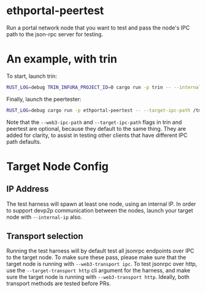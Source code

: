 # ethportal-peertest

Run a portal network node that you want to test and pass the node's IPC path to the json-rpc server for testing.

# An example, with trin

To start, launch trin:
```sh
RUST_LOG=debug TRIN_INFURA_PROJECT_ID=0 cargo run -p trin -- --internal-ip --web3-ipc-path /tmp/ethportal-peertest-target.ipc
```

Finally, launch the peertester:
```sh
RUST_LOG=debug cargo run -p ethportal-peertest -- --target-ipc-path /tmp/ethportal-peertest-target.ipc
```

Note that the `--web3-ipc-path` and `--target-ipc-path` flags in trin and peertest are optional, because they default to the same thing. They are added for clarity, to assist in testing other clients that have different IPC path defaults.

# Target Node Config

## IP Address
The test harness will spawn at least one node, using an internal IP. In order to support devp2p communication between the nodes, launch your target node with `--internal-ip` also.

## Transport selection
Running the test harness will by default test all jsonrpc endpoints over IPC to the target node. To make sure these pass, please make sure that the target node is running with `--web3-transport ipc`. To test jsonrpc over http, use the `--target-transport http` cli argument for the harness, and make sure the target node is running with `--web3-transport http`. Ideally, both transport methods are tested before PRs.

